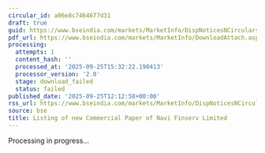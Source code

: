 ```yaml
---
circular_id: a06e8c7464677d31
draft: true
guid: https://www.bseindia.com/markets/MarketInfo/DispNoticesNCirculars.aspx?Noticeid={FF2F9D88-DF92-45BB-9546-6EEFB6F21EAC}&noticeno=20250925-24&dt=09/25/2025&icount=24&totcount=59&flag=0
pdf_url: https://www.bseindia.com/markets/MarketInfo/DownloadAttach.aspx?id=20250925-24&attachedId=
processing:
  attempts: 1
  content_hash: ''
  processed_at: '2025-09-25T15:32:22.190413'
  processor_version: '2.0'
  stage: download_failed
  status: failed
published_date: '2025-09-25T12:12:58+00:00'
rss_url: https://www.bseindia.com/markets/MarketInfo/DispNoticesNCirculars.aspx?Noticeid={FF2F9D88-DF92-45BB-9546-6EEFB6F21EAC}&noticeno=20250925-24&dt=09/25/2025&icount=24&totcount=59&flag=0
source: bse
title: Listing of new Commercial Paper of Navi Finserv Limited
---
```


Processing in progress...